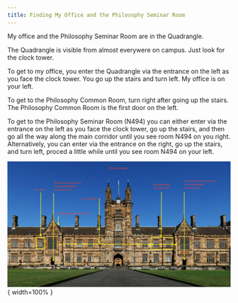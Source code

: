 ```yaml
---
title: Finding My Office and the Philosophy Seminar Room
---
```


My office and the Philosophy Seminar Room are in the Quadrangle.

The Quadrangle is visible from almost everywere on campus. Just look for the clock tower.

To get to my office, you enter the Quadrangle via the entrance on the left as you face the clock tower. You go up the stairs and turn left. My office is on your left.

To get to the Philosophy Common Room, turn right after going up the stairs. The Philosophy Common Room is the first door on the left. 

To get to the Philosophy Seminar Room (N494) you can either enter via the entrance on the left as you face the clock tower, go up the stairs, and then go all the way along the main corridor until you see room N494 on you right. Alternatively, you can enter via the entrance on the right, go up the stairs, and turn left, proced a little while until you see room N494 on your left.

![The Quadrangle (Open Image in a New Tab to view Full Sized)](./images/quad.jpg){ width=100% }